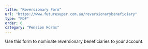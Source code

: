 ```yaml
---
title: "Reversionary Form"
url: "https://www.futuresuper.com.au/reversionarybeneficiary"
type: "PDF"
order: 6
category: "Pension Forms"
---
```


Use this form to nominate reversionary beneficiaries to your account.
